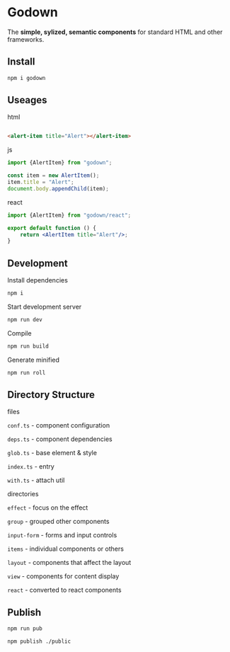 # Godown

The **simple, sylized, semantic components** for standard HTML and other frameworks.

## Install

```sh
npm i godown
```

## Useages

html

```html

<alert-item title="Alert"></alert-item>
```

js

```js
import {AlertItem} from "godown";

const item = new AlertItem();
item.title = "Alert";
document.body.appendChild(item);
```

react

```jsx
import {AlertItem} from "godown/react";

export default function () {
    return <AlertItem title="Alert"/>;
}
```

## Development

Install dependencies

```sh
npm i
```

Start development server

```sh
npm run dev
```

Compile

```sh
npm run build
```

Generate minified

```sh
npm run roll
```

## Directory Structure

files

`conf.ts` - component configuration

`deps.ts` - component dependencies

`glob.ts` - base element & style

`index.ts` - entry

`with.ts` - attach util

directories

`effect` - focus on the effect

`group` - grouped other components

`input-form` - forms and input controls

`items` - individual components or others

`layout` - components that affect the layout

`view` - components for content display

`react` - converted to react components

## Publish

```sh
npm run pub

npm publish ./public
```

